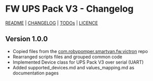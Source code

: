 # FW UPS Pack V3 - Changelog

[README](README.md) | [CHANGELOG](CHANGELOG.md) | [TODOs](TODOs.md) | [LICENCE](LICENCE.md)


## Version 1.0.0

* Copied files from the [com.robypomper.smartvan.fw.victron](https://github.com/Smart-Van-2-0/com.robypomper.smartvan.fw.victron)  repo
* Rearranged scripts files and grouped common code
* Implemented Device class for UPS Pack V3 over serial (UART)
* Added supported_devices.md and values_mapping.md as documentation pages
